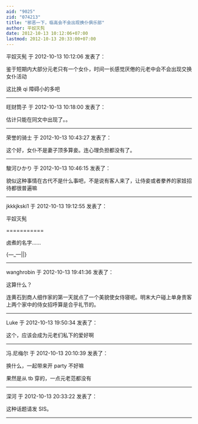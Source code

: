 ```yaml
---
aid: "9025"
zid: "074213"
title: "邪恶一下，临高会不会出现换仆俱乐部"
author: 平奴灭髡
date: 2012-10-13 10:12:06+07:00
lastmod: 2012-10-13 20:33:00+07:00
---
```


平奴灭髡 于 2012-10-13 10:12:06 发表了：

鉴于短期内大部分元老只有一个女仆，时间一长感觉厌倦的元老中会不会出现交换女仆活动

这比换 qi 障碍小的多吧

---

旺财筒子 于 2012-10-13 10:18:00 发表了：

估计只能在同文中出现了。。

---

荣誉的骑士 于 2012-10-13 10:43:27 发表了：

这个好，女仆不是妻子顶多算妾。连心理负担都没有了。

---

駿河ひかり 于 2012-10-13 10:46:15 发表了：

貌似这种事情在古代不是什么事吧，不是说有客人来了，让侍妾或者豢养的家妓招待都很普遍嘛

---

jkkkjkski1 于 2012-10-13 19:12:55 发表了：

平奴灭髡

===========

卤煮的名字……

{—\_—\|\|}

---

wanghrobin 于 2012-10-13 19:41:36 发表了：

这算什么？

连黄石到商人细作家的第一天就点了一个美貌使女侍寝呢。明末大户碰上单身贵客上两个家中的侍女招呼算是合乎礼节的。

---

Luke 于 2012-10-13 19:50:34 发表了：

这个，应该会成为元老们私下的爱好啊

---

冯.尼梅尔 于 2012-10-13 20:10:39 发表了：

换什么，一起带来开 party 不好嘛

果然是从 tb 穿的，一点元老范都没有

---

深河 于 2012-10-13 20:33:22 发表了：

这种话题请发 SIS。

---
